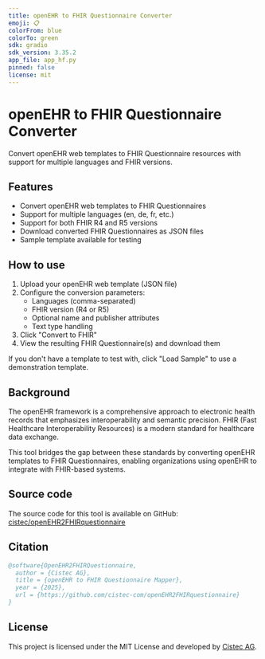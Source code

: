 ```yaml
---
title: openEHR to FHIR Questionnaire Converter
emoji: 📋
colorFrom: blue
colorTo: green
sdk: gradio
sdk_version: 3.35.2
app_file: app_hf.py
pinned: false
license: mit
---
```


# openEHR to FHIR Questionnaire Converter

Convert openEHR web templates to FHIR Questionnaire resources with support for multiple languages and FHIR versions.

## Features

* Convert openEHR web templates to FHIR Questionnaires
* Support for multiple languages (en, de, fr, etc.)
* Support for both FHIR R4 and R5 versions
* Download converted FHIR Questionnaires as JSON files
* Sample template available for testing

## How to use

1. Upload your openEHR web template (JSON file)
2. Configure the conversion parameters:
   - Languages (comma-separated)
   - FHIR version (R4 or R5)
   - Optional name and publisher attributes
   - Text type handling
3. Click "Convert to FHIR"
4. View the resulting FHIR Questionnaire(s) and download them

If you don't have a template to test with, click "Load Sample" to use a demonstration template.

## Background

The openEHR framework is a comprehensive approach to electronic health records that emphasizes interoperability and semantic precision. FHIR (Fast Healthcare Interoperability Resources) is a modern standard for healthcare data exchange.

This tool bridges the gap between these standards by converting openEHR templates to FHIR Questionnaires, enabling organizations using openEHR to integrate with FHIR-based systems.

## Source code

The source code for this tool is available on GitHub: [cistec/openEHR2FHIRquestionnaire](https://github.com/cistec-com/openEHR2FHIRquestionnaire)

## Citation

```bibtex
@software{OpenEHR2FHIRQuestionnaire,
  author = {Cistec AG},
  title = {openEHR to FHIR Questionnaire Mapper},
  year = {2025},
  url = {https://github.com/cistec-com/openEHR2FHIRquestionnaire}
}
```

## License

This project is licensed under the MIT License and developed by [Cistec AG](https://cistec.com).
